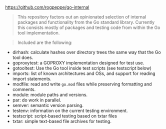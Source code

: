 https://github.com/rogpeppe/go-internal

> This repository factors out an opinionated selection of internal packages and functionality from the Go standard library. Currently this consists mostly of packages and testing code from within the Go tool implementation.

> Included are the following:

-   dirhash: calculate hashes over directory trees the same way that the Go tool does.
-   goproxytest: a GOPROXY implementation designed for test use.
-   gotooltest: Use the Go tool inside test scripts (see testscript below)
-   imports: list of known architectures and OSs, and support for reading import statements.
-   modfile: read and write `go.mod` files while preserving formatting and comments.
-   module: module paths and versions.
-   par: do work in parallel.
-   semver: semantic version parsing.
-   testenv: information on the current testing environment.
-   testscript: script-based testing based on txtar files
-   txtar: simple text-based file archives for testing.